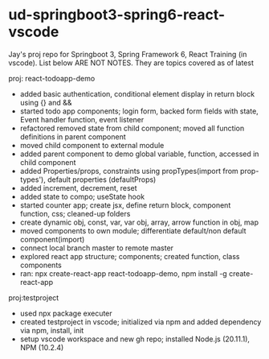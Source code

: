 # ud-springboot3-spring6-react-vscode
Jay's proj repo for Springboot 3, Spring Framework 6, React Training (in vscode). List below ARE NOT NOTES. They are topics covered as of latest

proj: react-todoapp-demo

- added basic authentication, conditional element display in return block using {} and &&
- started todo app components; login form, backed form fields with state, Event handler function, event listener
- refactored removed state from child component; moved all function definitions in parent component
- moved child component to external module
- added parent component to demo global variable, function, accessed in child component
- added Properties/props, constraints using propTypes(import from prop-types'), default properties (defaultProps)
- added increment, decrement, reset
- added state to compo; useState hook
- started counter app; create jsx, define return block, component function, css; cleaned-up folders
- create dynamic obj, const, var, var obj, array, arrow function in obj, map
- moved components to own module; differentiate default/non default component(import)
- connect local branch master to remote master
- explored react app structure; components; created function, class components
- ran: npx create-react-app react-todoapp-demo, npm install -g create-react-app

proj:testproject

- used npx package executer
- created testproject in vscode; initialized via npm and added dependency via npm, install, init
- setup vscode workspace and new gh repo; installed Node.js (20.11.1), NPM (10.2.4)